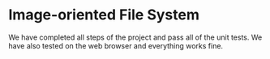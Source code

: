 # Image-oriented File System
We have completed all steps of the project and pass all of the unit tests. We have also tested on the web browser and everything works fine. 







